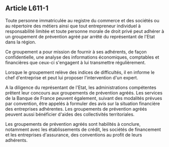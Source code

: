 Article L611-1
----
Toute personne immatriculée au registre du commerce et des sociétés ou au
répertoire des métiers ainsi que tout entrepreneur individuel à responsabilité
limitée et toute personne morale de droit privé peut adhérer à un groupement de
prévention agréé par arrêté du représentant de l'Etat dans la région.

Ce groupement a pour mission de fournir à ses adhérents, de façon
confidentielle, une analyse des informations économiques, comptables et
financières que ceux-ci s'engagent à lui transmettre régulièrement.

Lorsque le groupement relève des indices de difficultés, il en informe le chef
d'entreprise et peut lui proposer l'intervention d'un expert.

A la diligence du représentant de l'Etat, les administrations compétentes
prêtent leur concours aux groupements de prévention agréés. Les services de la
Banque de France peuvent également, suivant des modalités prévues par
convention, être appelés à formuler des avis sur la situation financière des
entreprises adhérentes. Les groupements de prévention agréés peuvent aussi
bénéficier d'aides des collectivités territoriales.

Les groupements de prévention agréés sont habilités à conclure, notamment avec
les établissements de crédit, les sociétés de financement et les entreprises
d'assurance, des conventions au profit de leurs adhérents.
